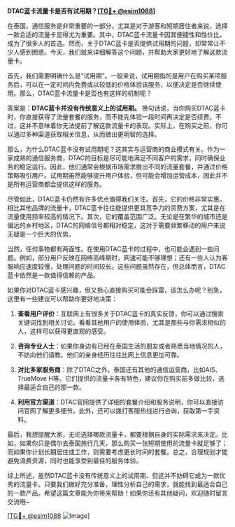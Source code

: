 **DTAC蓝卡流量卡是否有试用期？[[TG💪+ @esim1088](https://t.me/s/esim1088)]**

在泰国，通信服务是非常重要的一部分，尤其是对于游客和短期居住者来说，选择一款合适的流量卡显得尤为重要。其中，DTAC蓝卡流量卡因其便捷性和性价比，成为了很多人的首选。然而，关于DTAC蓝卡是否提供试用期的问题，却常常让不少人感到困惑。今天，我们就来详细解答这个问题，并帮助大家更好地了解这款流量卡。

首先，我们需要明确什么是“试用期”。一般来说，试用期指的是用户在购买某项服务后，可以在一定时间内免费或以较低的价格体验该服务，以便决定是否继续使用。那么，DTAC蓝卡流量卡是否也有这样的机制呢？

答案是：**DTAC蓝卡并没有传统意义上的试用期。** 换句话说，当你购买DTAC蓝卡时，你直接获得了流量套餐的服务，而不能先体验一段时间再决定是否续费。不过，这并不意味着你无法提前了解这款流量卡的表现。实际上，在购买之前，你可以通过多种渠道获取相关信息，从而做出更明智的选择。

那么，为什么DTAC蓝卡没有试用期呢？这其实与运营商的商业模式有关。作为一家成熟的通信服务商，DTAC的目标是尽可能地满足不同客户的需求，同时确保业务的稳定运行。因此，他们通常会根据市场需求推出不同的流量套餐，并通过价格策略吸引用户。试用期虽然能够提升用户体验，但可能会增加运营成本，因此并不是所有运营商都会提供这样的服务。

尽管如此，DTAC蓝卡仍然有许多优点值得我们关注。首先，它的价格非常实惠。相比其他品牌的流量卡，DTAC蓝卡往往能提供更具竞争力的资费方案，尤其是在流量使用频率较高的情况下。其次，它的覆盖范围广泛。无论是在繁华的城市还是偏远的乡村地区，DTAC的网络信号都相对稳定，这对于需要频繁移动的用户来说无疑是一个巨大的优势。

当然，任何事物都有两面性。在使用DTAC蓝卡的过程中，也可能会遇到一些问题。例如，部分用户反映在网络高峰期时，网速可能不够理想；还有一些人认为客服响应速度较慢，处理问题的时间较长。这些问题虽然存在，但总体而言，DTAC蓝卡依然是一款值得信赖的产品。

如果你对DTAC蓝卡感兴趣，但又担心直接购买可能会踩雷，该怎么办呢？别急，这里有一些建议可以帮助你更好地决策：

1. **查看用户评价**：互联网上有很多关于DTAC蓝卡的真实反馈，你可以通过搜索关键词找到相关讨论。看看其他用户的使用体验，尤其是那些与你需求相似的人，这样可以获得更直观的感受。
   
2. **咨询专业人士**：如果你身边有已经在泰国生活的朋友或者熟悉当地情况的人，不妨向他们请教。他们的亲身经历往往比网上信息更加可靠。

3. **对比多家服务商**：除了DTAC之外，泰国还有其他的通信运营商，比如AIS、TrueMove H等。它们提供的流量卡各有特色，建议你在购买前多做比较，选择最适合自己的那一款。

4. **利用官方渠道**：DTAC官网提供了详细的套餐介绍和服务说明，你可以直接访问官网了解更多细节。此外，还可以拨打客服热线进行咨询，获取第一手资料。

最后，我想提醒大家，无论选择哪款流量卡，都要根据自身的实际需求来决定。比如，如果你只是偶尔去泰国旅行几天，那么购买一张短期使用的流量卡就足够了；而如果你计划长期居住或工作，则需要考虑更长时间的套餐。总之，合理规划才能避免浪费资源，同时也能享受到最佳的服务体验。

综上所述，虽然DTAC蓝卡没有传统意义上的试用期，但这并不妨碍它成为一款优秀的流量卡。只要我们做好充分准备，理性分析自己的需求，就能找到最适合自己的一款产品。希望这篇文章能为你带来帮助！如果你还有其他疑问，欢迎随时留言交流哦~

[[TG💪+ @esim1088](https://t.me/s/esim1088) ![Image](https://i.postimg.cc/4NQfJmqS/Snipaste-2025-05-13-00-14-12.png)]
